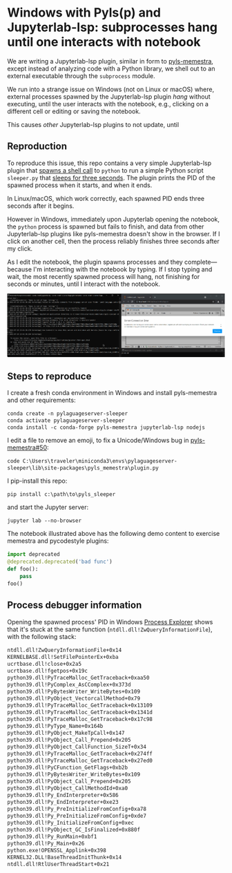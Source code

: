 # Windows with Pyls(p) and Jupyterlab-lsp: subprocesses hang until one interacts with notebook
We are writing a Jupyterlab-lsp plugin, similar in form to [pyls-memestra](https://github.com/QuantStack/pyls-memestra), except instead of analyzing code with a Python library, we shell out to an external executable through the `subprocess` module.

We run into a strange issue on Windows (not on Linux or macOS) where, external processes spawned by the Jupyterlab-lsp plugin *hang* without executing, until the user interacts with the notebook, e.g., clicking on a different cell or editing or saving the notebook.

This causes *other* Jupyterlab-lsp plugins to not update, until 

## Reproduction
To reproduce this issue, this repo contains a very simple Jupyterlab-lsp plugin that [spawns a shell call](./pyls_sleeper/plugin.py) to `python` to run a simple Python script `sleeper.py` that [sleeps for three seconds](./pyls_sleeper/ext/sleeper.py). The plugin prints the PID of the spawned process when it starts, and when it ends.

In Linux/macOS, which work correctly, each spawned PID ends three seconds after it begins.

However in Windows, immediately upon Jupyterlab opening the notebook, the `python` process is spawned but fails to finish, and data from other Jupyterlab-lsp plugins like pyls-memestra doesn't show in the browser. If I click on another cell, then the process reliably finishes three seconds after my click.

As I edit the notebook, the plugin spawns processes and they complete—because I'm interacting with the notebook by typing. If I stop typing and wait, the most recently spawned process will hang, not finishing for seconds or minutes, until I interact with the notebook.

![screen capture](sleeper-demo.gif)

## Steps to reproduce
I create a fresh conda environment in Windows and install pyls-memestra and other requirements:
```
conda create -n pylaguageserver-sleeper
conda activate pylaguageserver-sleeper
conda install -c conda-forge pyls-memestra jupyterlab-lsp nodejs
```

I edit a file to remove an emoji, to fix a Unicode/Windows bug in [pyls-memestra#50](https://github.com/QuantStack/pyls-memestra/issues/50):
```
code C:\Users\traveler\miniconda3\envs\pylaguageserver-sleeper\lib\site-packages\pyls_memestra\plugin.py
```

I pip-install this repo:
```
pip install c:\path\to\pyls_sleeper
```
and start the Jupyter server:
```
jupyter lab --no-browser
```

The notebook illustrated above has the following demo content to exercise memestra and pycodestyle plugins:
```py
import deprecated
@deprecated.deprecated('bad func')
def foo():
    pass
foo()
```

## Process debugger information
Opening the spawned process' PID in Windows [Process Explorer](https://docs.microsoft.com/en-us/sysinternals/downloads/process-explorer) shows that it's stuck at the same function (`ntdll.dll!ZwQueryInformationFile`), with the following stack:
```
ntdll.dll!ZwQueryInformationFile+0x14
KERNELBASE.dll!SetFilePointerEx+0xba
ucrtbase.dll!close+0x2a5
ucrtbase.dll!fgetpos+0x19c
python39.dll!PyTraceMalloc_GetTraceback+0xaa50
python39.dll!PyComplex_AsCComplex+0x373d
python39.dll!PyBytesWriter_WriteBytes+0x109
python39.dll!PyObject_VectorcallMethod+0x79
python39.dll!PyTraceMalloc_GetTraceback+0x13109
python39.dll!PyTraceMalloc_GetTraceback+0x1341d
python39.dll!PyTraceMalloc_GetTraceback+0x17c98
python39.dll!PyType_Name+0x164b
python39.dll!PyObject_MakeTpCall+0x147
python39.dll!PyObject_Call_Prepend+0x205
python39.dll!PyObject_CallFunction_SizeT+0x34
python39.dll!PyTraceMalloc_GetTraceback+0x274ff
python39.dll!PyTraceMalloc_GetTraceback+0x27ed0
python39.dll!PyCFunction_GetFlags+0xb2b
python39.dll!PyBytesWriter_WriteBytes+0x109
python39.dll!PyObject_Call_Prepend+0x205
python39.dll!PyObject_CallMethodId+0xa0
python39.dll!Py_EndInterpreter+0x586
python39.dll!Py_EndInterpreter+0xe23
python39.dll!Py_PreInitializeFromConfig+0xa78
python39.dll!Py_PreInitializeFromConfig+0xde7
python39.dll!Py_InitializeFromConfig+0xec
python39.dll!PyObject_GC_IsFinalized+0x880f
python39.dll!Py_RunMain+0xbf1
python39.dll!Py_Main+0x26
python.exe!OPENSSL_Applink+0x398
KERNEL32.DLL!BaseThreadInitThunk+0x14
ntdll.dll!RtlUserThreadStart+0x21
```
